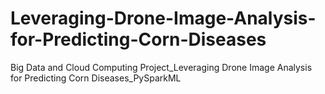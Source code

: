 # Leveraging-Drone-Image-Analysis-for-Predicting-Corn-Diseases
Big Data and Cloud Computing Project_Leveraging Drone Image Analysis for Predicting Corn Diseases_PySparkML
